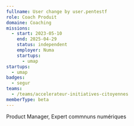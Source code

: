 ```yaml
---
fullname: User change by user.pentestf
role: Coach Produit
domaine: Coaching
missions:
  - start: 2023-05-10
    end: 2025-04-29
    status: independent
    employer: Numa
    startups:
      - umap
startups:
  - umap
badges:
  - segur
teams:
  - /teams/accelerateur-initiatives-citoyennes
memberType: beta
---
```

Product Manager, Expert commnuns numériques